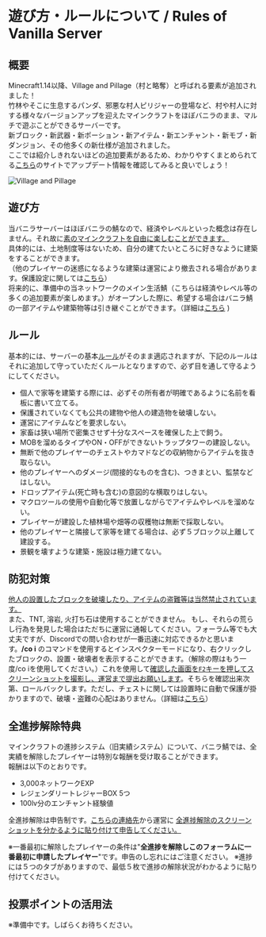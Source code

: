 # 遊び方・ルールについて / Rules of Vanilla Server

## 概要
Minecraft1.14以降、Village and Pillage（村と略奪）と呼ばれる要素が追加されました！  
竹林やそこに生息するパンダ、邪悪な村人ピリジャーの登場など、村や村人に対する様々なバージョンアップを迎えたマインクラフトをほぼバニラのまま、マルチで遊ぶことができるサーバーです。  
新ブロック・新武器・新ポーション・新アイテム・新エンチャント・新モブ・新ダンジョン、その他多くの新仕様が追加されました。  
ここでは紹介しきれないほどの追加要素があるため、わかりやすくまとめられてる[こちら](https://minecraft-diary.jp/blog-entry-1414.html)のサイトでアップデート情報を確認してみると良いでしょう！

![Village and Pillage](https://i.imgur.com/AAwyr94.jpg)

## 遊び方
当バニラサーバーはほぼバニラの鯖なので、経済やレベルといった概念は存在しません。それ故に<u>素のマインクラフトを自由に楽しむことができます。</u>  
具体的には、土地制度等はないため、自分の建てたいところに好きなように建築をすることができます。  
（他のプレイヤーの迷惑になるような建築は運営により撤去される場合があります。保護設定に関しては[こちら](build_protection.md)）  
将来的に、準備中の当ネットワークのメイン生活鯖（こちらは経済やレベル等の多くの追加要素が楽しめます。）がオープンした際に、希望する場合はバニラ鯖の一部アイテムや建築物等は引き継ぐことができます。（詳細は[こちら](https://wiki.lucknetwork.jp/vanilla_trans) )

## ルール
基本的には、サーバーの基本[ルール](rule.md)がそのまま適応されますが、下記のルールはそれに追加して守っていただくルールとなりますので、必ず目を通して守るようにしてください。  

  * 個人で家等を建築する際には、必ずその所有者が明確であるように名前を看板に書いて立てる。
  * 保護されていなくても公共の建物や他人の建造物を破壊しない。
  * 運営にアイテムなどを要求しない。
  * 家畜は狭い場所で密集させず十分なスペースを確保した上で飼う。
  * MOBを溜めるタイプやON・OFFができないトラップタワーの建設しない。
  * 無断で他のプレイヤーのチェストやカマドなどの収納物からアイテムを抜き取らない。
  * 他のプレイヤーへのダメージ(間接的なものを含む)、つきまとい、監禁などはしない。
  * ドロップアイテム(死亡時も含む)の意図的な横取りはしない。
  * マクロツールの使用や自動化等で放置しながらでアイテムやレベルを溜めない。
  * プレイヤーが建設した植林場や畑等の収穫物は無断で採取しない。
  * 他のプレイヤーと隣接して家等を建てる場合は、必ず５ブロック以上離して建設する。
  * 景観を壊すような建築・施設は極力建てない。

## 防犯対策
<u>他人の設置したブロックを破壊したり、アイテムの盗難等は当然禁止されています。</u>  
また、TNT, 溶岩, 火打ち石は使用することができません。
もし、それらの荒らし行為を発見した場合はただちに運営に通報してください。フォーラム等でも大丈夫ですが、Discordでの問い合わせが一番迅速に対応できるかと思います。**/co i** のコマンドを使用するとインスペクターモードになり、右クリックしたブロックの、設置・破壊者を表示することができます。（解除の際はもう一度/co iを使用してください。）これを使用して<u>確認した画面を`F2`キーを押してスクリーンショットを撮影し、運営まで提出お願いします</u>。そちらを確認出来次第、ロールバックします。ただし、チェストに関しては設置時に自動で保護が掛かりますので、破壊・盗難の心配はありません。（詳細は[こちら](lwc.md)）

## 全進捗解除特典
マインクラフトの進捗システム（旧実績システム）について、バニラ鯖では、全実績を解除したプレイヤーは特別な報酬を受け取ることができます。  
報酬は以下のとおりです。

  * 3,000ネットワークEXP
  * レジェンダリートレジャーBOX 5つ
  * 100lv分のエンチャント経験値

全進捗解除は申告制です。[こちらの連絡先](report.md)から運営に <u>全進捗解除のスクリーンショットを分かるように貼り付けて申告してください。</u>

※一番最初に解除したプレイヤーの条件は"**全進捗を解除しこのフォーラムに一番最初に申請したプレイヤー**"です。申告のし忘れにはご注意ください。  ※進捗には５つのタブがありますので、最低５枚で進捗の解除状況がわかるように貼り付けてください。

## 投票ポイントの活用法
※準備中です。しばらくお待ちください。
